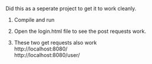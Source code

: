 Did this as a seperate project to get it to work cleanly.

1. Compile and run

2. Open the login.html file to see the post requests work.

3. These two get requests also work  
   http://localhost:8080/  
   http://localhost:8080/user/<USERNAME>

